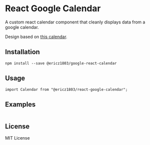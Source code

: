 # React Google Calendar
A custom react calendar component that cleanly displays data from a google calendar.

Design based on [this calendar](https://codepen.io/knyttneve/pen/QVqyNg).

## Installation

```
npm install --save @ericz1803/google-react-calendar
```

## Usage

```
import Calendar from "@ericz1803/react-google-calendar";
```

## Examples

```

```

## License
MIT License
